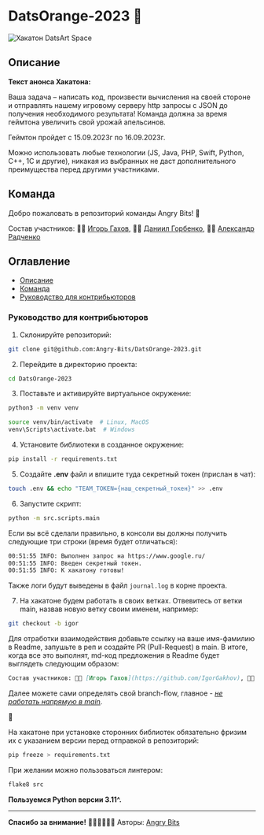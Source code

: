 # DatsOrange-2023 🍊

<image src="docs/datsorange_hackaton_banner.jpg" alt="Хакатон DatsArt Space">

## Описание

**Текст анонса Хакатона:**

Ваша задача – написать код, произвести вычисления на своей стороне и отправлять нашему игровому серверу http запросы с JSON до получения необходимого результата! Команда должна за время геймтона увеличить свой урожай апельсинов.

Геймтон пройдет с 15.09.2023г по 16.09.2023г.

Можно использовать любые технологии (JS, Java, PHP, Swift, Python, C++, 1C и другие), никакая из выбранных не даст дополнительного преимущества перед другими участниками.

## Команда
Добро пожаловать в репозиторий команды Angry Bits! 👋

Состав участников: 👨‍💻 [Игорь Гахов](https://github.com/IgorGakhov), 👨‍💻 [Даниил Горбенко](https://github.com/daniilgorbenko), 👨‍💻 [Александр Радченко](https://github.com/Karkyn1)

## Оглавление
* [Описание](#описание)
* [Команда](#команда)
* [Руководство для контрибьюторов](#руководство-для-контрибьюторов)
<!--
* [Задачи Хакатона](#задачи-хакатона)

___

## Задачи Хакатона

Цель: ...

Больше информации на: ...
-->

### Руководство для контрибьюторов

1. Склонируйте репозиторий:
```Bash
git clone git@github.com:Angry-Bits/DatsOrange-2023.git
```

2. Перейдите в директорию проекта:
```Bash
cd DatsOrange-2023
```

3. Поставьте и активируйте виртуальное окружение:
```Bash
python3 -m venv venv
```

```Bash
source venv/bin/activate  # Linux, MacOS
venv\Scripts\activate.bat  # Windows
```

4. Установите библиотеки в созданное окружение:
```Bash
pip install -r requirements.txt
```

5. Создайте **.env** файл и впишите туда секретный токен (прислан в чат):
```Bash
touch .env && echo "TEAM_TOKEN={наш_секретный_токен}" >> .env
```

6. Запустите скрипт:
```Bash
python -m src.scripts.main
```

Если вы всё сделали правильно, в консоли вы должны получить следующие три строки (время будет отличаться):
```Bash
00:51:55 INFO: Выполнен запрос на https://www.google.ru/
00:51:55 INFO: Введен секретный токен.
00:51:55 INFO: К хакатону готовы!
```

Также логи будут выведены в файл ```journal.log``` в корне проекта.

7. На хакатоне будем работать в своих ветках. Отвевитесь от ветки main, назвав новую ветку своим именем, например:
```Bash
git checkout -b igor
```

Для отработки взаимодействия добавьте ссылку на ваше имя-фамилию в Readme, запушьте в реп и создайте PR (Pull-Request) в main. В итоге, когда все это выполнят, md-код предложения в Readme будет выглядеть следующим образом:
```Markdown
Состав участников: 👨‍💻 [Игорь Гахов](https://github.com/IgorGakhov), 👨‍💻 [Даниил Горбенко](https://github.com/daniilgorbenko), 👨‍💻 [Александр Радченко](https://github.com/Karkyn1)
```

Далее можете сами определять свой branch-flow, главное - <u>*не работать напрямую в main*</u>.

🏁

На хакатоне при установке сторонних библиотек обязательно фризим их с указанием версии перед отправкой в репозиторий:
```Bash
pip freeze > requirements.txt
```

При желании можно пользоваться линтером:
```Bash
flake8 src
```

**Пользуемся Python версии 3.11^.**

___

**Спасибо за внимание!**
👨‍💻👨‍💻👨‍💻 Авторы: [Angry Bits](#команда)
